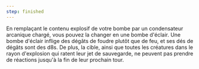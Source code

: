 ```yaml
---
step: finished
---
```

En remplaçant le contenu explosif de votre bombe par un condensateur arcanique chargé, vous pouvez la changer en une bombe d'éclair. Une bombe d'éclair inflige des dégâts de foudre plutôt que de feu, et ses dés de dégâts sont des d8s. De plus, la cible, ainsi que toutes les créatures dans le rayon d'explosion qui ratent leur jet de sauvegarde, ne peuvent pas prendre de réactions jusqu'à la fin de leur prochain tour.